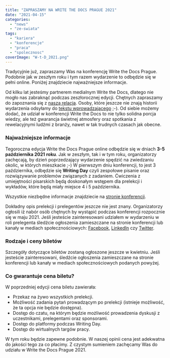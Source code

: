 ```yaml
---
title: "ZAPRASZAMY NA WRITE THE DOCS PRAGUE 2021"
date: "2021-04-15"
categories:
  - "news"
  - "ze-swiata"
tags:
  - "kariera"
  - "konferencje"
  - "praca"
  - "spolecznosc"
coverImage: "W-t-D_2021.png"
---
```


Tradycyjnie już, zapraszamy Was na konferencję Write the Docs Prague. Podobnie jak w zeszłym roku i tym razem wydarzenie to odbędzie się w pełni online. Poniżej znajdziecie najważniejsze informacje.

Od kilku lat jesteśmy partnerem medialnym Write the Docs, dlatego nie mogło nas zabraknąć podczas zeszłorocznej edycji. Chętnych zapraszamy do zapoznania się z [naszą relacją](http://techwriter.pl/relacja-z-write-the-docs-prague-2020-online/). Osoby, które jeszcze nie znają historii wydarzenia odsyłamy do [tekstu wprowadzającego](http://techwriter.pl/poznajcie-write-the-docs-europe/) ;-). Od siebie możemy dodać, że udział w konferencji Write the Docs to nie tylko solidna porcja wiedzy, ale też gwarancja świetnej atmosfery oraz spotkania z rewelacyjnymi ludźmi z branży, nawet w tak trudnych czasach jak obecne.

### Najważniejsze informacje

Tegoroczna edycja Write the Docs Prague online odbędzie się w dniach **3-5 października 2021** **roku**. Jak w zeszłym, tak i w tym roku, organizatorzy zachęcają, by dzień poprzedzający wydarzenie spędzić na zwiedzaniu okolic, w których mieszkacie ;-) W pierwszym dniu konferencji, to jest 3 października, odbędzie się **Writing Day** czyli zespołowe pisanie oraz rozwiązywanie problemów związanych z zadaniem. Ćwiczenia z umiejętności pisarskich będą doskonałym wstępem dla prelekcji i wykładów, które będą miały miejsce 4 i 5 października.

Wszystkie niezbędne informacje znajdziecie na [stronie konferencji](https://www.writethedocs.org/conf/prague/2021/).

Dokładny opis prelekcji i prelegentów jeszcze nie jest znany. Organizatorzy ogłosili iż nabór osób chętnych by wystąpić podczas konferencji rozpocznie się w maju 2021. Jeśli jesteście zainteresowani udziałem w wydarzeniu w roli prelegenta śledźcie ogłoszenia zamieszczane na stronie konferencji lub kanały w mediach społecznościowych: [Facebook](https://www.facebook.com/WriteTheDocs), [LinkedIn](https://www.linkedin.com/company/write-the-docs/) czy [Twitter](https://twitter.com/writethedocs).

### Rodzaje i ceny biletów

Szczegóły dotyczące biletów zostaną ogłoszone jeszcze w kwietniu. Jeśli jesteście zainteresowani, śledźcie ogłoszenia zamieszczane na stronie konferencji lub kanały w mediach społecznościowych podanych powyżej.

### Co gwarantuje cena biletu?

W poprzedniej edycji cena biletu zawierała:

- Przekaz na żywo wszystkich prelekcji.
- Możliwość zadania pytań prowadzącym po prelekcji (istnieje możliwość, że ta opcja nie będzie dostępna).
- Dostęp do czatu, na którym będzie możliwość prowadzenia dyskusji z uczestnikami, prelegentami oraz sponsorami.
- Dostęp do platformy podczas Writing Day.
- Dostęp do wirtualnych targów pracy.

W tym roku będzie zapewne podobnie. W naszej opinii cena jest adekwatna do jakości tego za co płacimy. Z czystym sumieniem zachęcamy Was do udziału w Write the Docs Prague 2021.
